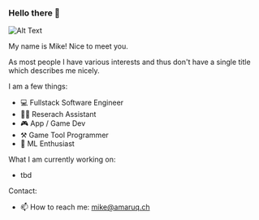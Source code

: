 ### Hello there 👋

![Alt Text](https://media.giphy.com/media/xTiIzJSKB4l7xTouE8/giphy.gif?cid=ecf05e4703kbxpvzaomubrex2ugmh8sn7bw3cs49anp7mt9g&rid=giphy.gif&ct=g)

My name is Mike! Nice to meet you.

As most people I have various interests and thus don't have a single title which describes me nicely.

I am a few things:

- 💻 Fullstack Software Engineer
- 👨‍🎓 Reserach Assistant
- 🎮 App / Game Dev
- ⚒️ Game Tool Programmer
- 🧠 ML Enthusiast

What I am currently working on:
- tbd

Contact:
- 📫 How to reach me: mike@amaruq.ch

